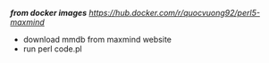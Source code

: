 ***from docker images***
*https://hub.docker.com/r/quocvuong92/perl5-maxmind*
* download mmdb from maxmind website
* run perl code.pl
